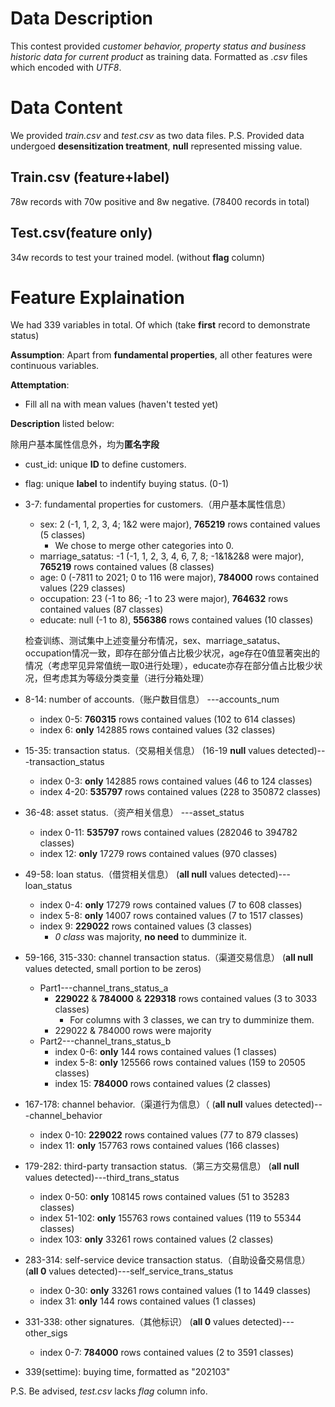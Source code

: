 # Data Description

This contest provided *customer behavior, property status and business historic data for current product* as training data. Formatted as *.csv* files which encoded with *UTF8*. 

# Data Content

We provided *train.csv* and *test.csv* as two data files. 
P.S. Provided data undergoed **desensitization treatment**, **null** represented missing value. 

## Train.csv (feature+label)

78w records with 70w positive and 8w negative. (78400 records in total)

## Test.csv(feature only)

34w records to test your trained model. (without **flag** column)

# Feature Explaination

We had 339 variables in total. Of which (take **first** record to demonstrate status)

**Assumption**: Apart from **fundamental properties**, all other features were continuous variables.

**Attemptation**: 
* Fill all na with mean values (haven't tested yet)

**Description** listed below: 

除用户基本属性信息外，均为**匿名字段**

* cust_id: unique **ID** to define customers. 
* flag: unique **label** to indentify buying status. (0-1)
* 3-7: fundamental properties for customers.（用户基本属性信息）
    * sex: 2 (-1, 1, 2, 3, 4; 1&2 were major), **765219** rows contained values (5 classes)
        * We chose to merge other categories into 0. 
    * marriage_satatus: -1 (-1, 1, 2, 3, 4, 6, 7, 8; -1&1&2&8 were major), **765219** rows contained values (8 classes)
    * age: 0 (-7811 to 2021; 0 to 116 were major), **784000** rows contained values (229 classes)
    * occupation: 23 (-1 to 86; -1 to 23 were major), **764632** rows contained values (87 classes)
    * educate: null (-1 to 8), **556386** rows contained values (10 classes)

    检查训练、测试集中上述变量分布情况，sex、marriage_satatus、occupation情况一致，即存在部分值占比极少状况，age存在0值显著突出的情况（考虑罕见异常值统一取0进行处理），educate亦存在部分值占比极少状况，但考虑其为等级分类变量（进行分箱处理）

* 8-14: number of accounts.（账户数目信息） ---accounts_num
    * index 0-5: **760315** rows contained values (102 to 614 classes)
    * index 6: **only** 142885 rows contained values (32 classes)
* 15-35: transaction status.（交易相关信息） (16-19 **null** values detected)---transaction_status
    * index 0-3: **only** 142885 rows contained values (46 to 124 classes)
    * index 4-20: **535797** rows contained values (228 to 350872 classes)
* 36-48: asset status.（资产相关信息） ---asset_status
    * index 0-11: **535797** rows contained values (282046 to 394782 classes)
    * index 12: **only** 17279 rows contained values (970 classes)
* 49-58: loan status.（借贷相关信息） (**all null** values detected)---loan_status
    * index 0-4: **only** 17279 rows contained values (7 to 608 classes)
    * index 5-8: **only** 14007 rows contained values (7 to 1517 classes)
    * index 9: **229022** rows contained values (3 classes)
        * *0 class* was majority, **no need** to dumminize it. 
* 59-166, 315-330: channel transaction status.（渠道交易信息） (**all null** values detected, small portion to be zeros)
    * Part1---channel_trans_status_a
        * **229022** & **784000** & **229318** rows contained values (3 to 3033 classes)
            * For columns with 3 classes, we can try to dumminize them.
        * 229022 & 784000 rows were majority
    * Part2---channel_trans_status_b
        * index 0-6: **only** 144 rows contained values (1 classes)
        * index 5-8: **only** 125566 rows contained values (159 to 20505 classes)
        * index 15: **784000** rows contained values (2 classes)
* 167-178: channel behavior.（渠道行为信息）（ (**all null** values detected)---channel_behavior
    * index 0-10: **229022** rows contained values (77 to 879 classes)
    * index 11: **only** 157763 rows contained values (166 classes)
* 179-282: third-party transaction status.（第三方交易信息） (**all null** values detected)---third_trans_status
    * index 0-50: **only** 108145 rows contained values (51 to 35283 classes)
    * index 51-102: **only** 155763 rows contained values (119 to 55344 classes)
    * index 103: **only** 33261 rows contained values (2 classes)
* 283-314: self-service device transaction status.（自助设备交易信息） (**all 0** values detected)---self_service_trans_status
    * index 0-30: **only** 33261 rows contained values (1 to 1449 classes)
    * index 31: **only** 144 rows contained values (1 classes)
* 331-338: other signatures.（其他标识） (**all 0** values detected)---other_sigs
    * index 0-7: **784000** rows contained values (2 to 3591 classes)
* 339(settime): buying time, formatted as "202103"

P.S. Be advised, *test.csv* lacks *flag* column info. 